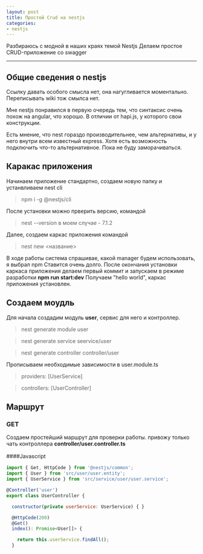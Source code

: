 ```yaml
---
layout: post
title: Простой Crud на nestjs
categories: 
- nestjs
---
```


Разбираюсь с модной в наших краях темой Nestjs
Делаем простое CRUD-приложение со swagger

---
## Общие сведения о nestjs

Ссылку давать особого смысла нет, она нагугливается моментально. 
Переписывать wiki тож смылса нет.

Мне nestjs понравился в первую очередь тем, что синтаксис очень похож на angular, что хорошо. В отличии от hapi.js,
у которого свои конструкции.

Есть мнение, что nest гораздо производительнее, чем альтернативы, и у него внутри всем известный express.
Хотя есть возможность подключить что-то альтернативное. Пока не буду заморачиваться.

## Каракас приложения

Начинаем приложение стандартно, создаем новую папку и устанвливаем nest cli
>npm i -g @nestjs/cli

После установки можно прверить версию, командой 
>nest --version   в моем случае - 7.1.2 

Далее, создаем каркас приложения командой
>nest new <название>

В ходе работы система спрашивае, какой manager будем использовать, я выбрал npm
Ставится очень долго. 
После окончания установки каркаса приложения делаем первый коммит и запускаем в режиме разработки **npm run start:dev**
Получаем "hello world", каркас приложения установлен.

## Создаем моудль 
Для начала создадим модуль **user**, сервис для него и контроллер.

>nest generate module user

>nest generate service seervice/user

>nest generate controller controller/user

Прописываем необходимые зависимости в user.module.ts 
>providers: [UserService]

>controllers: [UserController] 

## Маршрут
### GET

Создаем простейший маршрут для проверки работы.
привожу только чать контроллера **controller/user.controller.ts**

####Javascript　

```javascript
import { Get, HttpCode } from '@nestjs/common';
import { User } from 'src/user/user.entity';
import { UserService } from 'src/service/user/user.service';

@Controller('user')
export class UserController {

  constructor(private userService: UserService) { }

  @HttpCode(200)
  @Get()
  index(): Promise<User[]> {

    return this.userService.findAll();
  }
```



